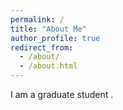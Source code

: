 ```yaml
---
permalink: /
title: "About Me"
author_profile: true
redirect_from: 
  - /about/
  - /about.html
---
```


I am a graduate student . 

